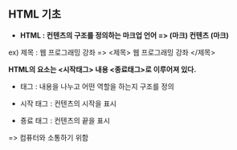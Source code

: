 ## HTML 기초

* **HTML : 컨텐츠의 구조를 정의하는 마크업 언어 => (마크) 컨텐츠 (마크)**

ex) 제목 : 웹 프로그래밍 강좌 => <제목> 웹 프로그래밍 강좌 </제목>

**HTML의 요소는 <시작태그> 내용 <종료태그>로 이루어져 있다.**

* 태그 : 내용을 나누고 어떤 역할을 하는지 구조를 정의

* 시작 태그 : 컨텐츠의 시작을 표시

* 죵료 태그 : 컨텐츠의 끝을 표시

=> 컴퓨터와 소통하기 위함

